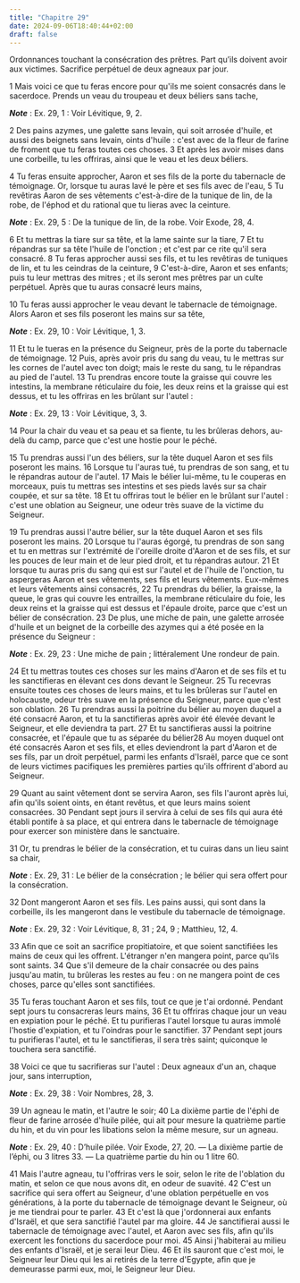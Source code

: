 ```yaml
---
title: "Chapitre 29"
date: 2024-09-06T18:40:44+02:00
draft: false
---
```



Ordonnances touchant la consécration des prêtres.
Part qu’ils doivent avoir aux victimes.
Sacrifice perpétuel de deux agneaux par jour.


1 Mais voici ce que tu feras encore pour qu'ils me soient consacrés dans le sacerdoce. Prends un veau du troupeau et deux béliers sans tache,

***Note*** :  Ex. 29, 1 : Voir Lévitique, 9, 2.


2 Des pains azymes, une galette sans levain, qui soit arrosée d'huile, et aussi des beignets sans levain, oints d'huile : c'est avec de la fleur de farine de froment que tu feras toutes ces choses. 3 Et après les avoir mises dans une corbeille, tu les offriras, ainsi que le veau et les deux béliers.


4 Tu feras ensuite approcher, Aaron et ses fils de la porte du tabernacle de témoignage. Or, lorsque tu auras lavé le père et ses fils avec de l'eau, 5 Tu revêtiras Aaron de ses vêtements c'est-à-dire de la tunique de lin, de la robe, de l'éphod et du rational que tu lieras avec la ceinture.

***Note*** :  Ex. 29, 5 : De la tunique de lin, de la robe. Voir Exode, 28, 4.

6 Et tu mettras la tiare sur sa tête, et la lame sainte sur la tiare, 7 Et tu répandras sur sa tête l'huile de l'onction ; et c'est par ce rite qu'il sera consacré. 8 Tu feras approcher aussi ses fils, et tu les revêtiras de tuniques de lin, et tu les ceindras de la ceinture, 9 C'est-à-dire, Aaron et ses enfants; puis tu leur mettras des mitres ; et ils seront mes prêtres par un culte perpétuel. Après que tu auras consacré leurs mains,


10 Tu feras aussi approcher le veau devant le tabernacle de témoignage. Alors Aaron et ses fils poseront les mains sur sa tête,

***Note*** :  Ex. 29, 10 : Voir Lévitique, 1, 3.

11 Et tu le tueras en la présence du Seigneur, près de la porte du tabernacle de témoignage. 12 Puis, après avoir pris du sang du veau, tu le mettras sur les cornes de l'autel avec ton doigt; mais le reste du sang, tu le répandras au pied de l'autel. 13 Tu prendras encore toute la graisse qui couvre les intestins, la membrane réticulaire du foie, les deux reins et la graisse qui est dessus, et tu les offriras en les brûlant sur l'autel :

***Note*** :  Ex. 29, 13 : Voir Lévitique, 3, 3.

14 Pour la chair du veau et sa peau et sa fiente, tu les brûleras dehors, au-delà du camp, parce que c'est une hostie pour le péché.


15 Tu prendras aussi l'un des béliers, sur la tête duquel Aaron et ses fils poseront les mains. 16 Lorsque tu l'auras tué, tu prendras de son sang, et tu le répandras autour de l'autel. 17 Mais le bélier lui-même, tu le couperas en morceaux, puis tu mettras ses intestins et ses pieds lavés sur sa chair coupée, et sur sa tête. 18 Et tu offriras tout le bélier en le brûlant sur l'autel : c'est une oblation au Seigneur, une odeur très suave de la victime du Seigneur.


19 Tu prendras aussi l'autre bélier, sur la tête duquel Aaron et ses fils poseront les mains. 20 Lorsque tu l'auras égorgé, tu prendras de son sang et tu en mettras sur l'extrémité de l'oreille droite d'Aaron et de ses fils, et sur les pouces de leur main et de leur pied droit, et tu répandras autour. 21 Et lorsque tu auras pris du sang qui est sur l'autel et de l'huile de l'onction, tu aspergeras Aaron et ses vêtements, ses fils et leurs vêtements. Eux-mêmes et leurs vêtements ainsi consacrés, 22 Tu prendras du bélier, la graisse, la queue, le gras qui couvre les entrailles, la membrane réticulaire du foie, les deux reins et la graisse qui est dessus et l'épaule droite, parce que c'est un bélier de consécration. 23 De plus, une miche de pain, une galette arrosée d'huile et un beignet de la corbeille des azymes qui a été posée en la présence du Seigneur :

***Note*** :  Ex. 29, 23 : Une miche de pain ; littéralement Une rondeur de pain.

24 Et tu mettras toutes ces choses sur les mains d'Aaron et de ses fils et tu les sanctifieras en élevant ces dons devant le Seigneur. 25 Tu recevras ensuite toutes ces choses de leurs mains, et tu les brûleras sur l'autel en holocauste, odeur très suave en la présence du Seigneur, parce que c'est son oblation. 26 Tu prendras aussi la poitrine du bélier au moyen duquel a été consacré Aaron, et tu la sanctifieras après avoir été élevée devant le Seigneur, et elle deviendra ta part. 27 Et tu sanctifieras aussi la poitrine consacrée, et l'épaule que tu as séparée du bélier28 Au moyen duquel ont été consacrés Aaron et ses fils, et elles deviendront la part d'Aaron et de ses fils, par un droit perpétuel, parmi les enfants d'Israël, parce que ce sont de leurs victimes pacifiques les premières parties qu'ils offrirent d'abord au Seigneur.


29 Quant au saint vêtement dont se servira Aaron, ses fils l'auront après lui, afin qu'ils soient oints, en étant revêtus, et que leurs mains soient consacrées. 30 Pendant sept jours il servira à celui de ses fils qui aura été établi pontife à sa place, et qui entrera dans le tabernacle de témoignage pour exercer son ministère dans le sanctuaire.


31 Or, tu prendras le bélier de la consécration, et tu cuiras dans un lieu saint sa chair,

***Note*** :  Ex. 29, 31 : Le bélier de la consécration ; le bélier qui sera offert pour la consécration.

32 Dont mangeront Aaron et ses fils. Les pains aussi, qui sont dans la corbeille, ils les mangeront dans le vestibule du tabernacle de témoignage.

***Note*** :  Ex. 29, 32 : Voir Lévitique, 8, 31 ; 24, 9 ; Matthieu, 12, 4.

33 Afin que ce soit an sacrifice propitiatoire, et que soient sanctifiées les mains de ceux qui les offrent. L'étranger n'en mangera point, parce qu'ils sont saints. 34 Que s'il demeure de la chair consacrée ou des pains jusqu'au matin, tu brûleras les restes au feu : on ne mangera point de ces choses, parce qu'elles sont sanctifiées.


35 Tu feras touchant Aaron et ses fils, tout ce que je t'ai ordonné. Pendant sept jours tu consacreras leurs mains, 36 Et tu offriras chaque jour un veau en expiation pour le péché. Et tu purifieras l'autel lorsque tu auras immolé l'hostie d'expiation, et tu l'oindras pour le sanctifier. 37 Pendant sept jours tu purifieras l'autel, et tu le sanctifieras, il sera très saint; quiconque le touchera sera sanctifié.


38 Voici ce que tu sacrifieras sur l'autel : Deux agneaux d'un an, chaque jour, sans interruption,

***Note*** :  Ex. 29, 38 : Voir Nombres, 28, 3.

39 Un agneau le matin, et l'autre le soir; 40 La dixième partie de l'éphi de fleur de farine arrosée d'huile pilée, qui ait pour mesure la quatrième partie du hin, et du vin pour les libations selon la même mesure, sur un agneau.

***Note*** :  Ex. 29, 40 : D’huile pilée. Voir Exode, 27, 20. ― La dixième partie de l’éphi, ou 3 litres 33. ― La quatrième partie du hin ou 1 litre 60.

41 Mais l'autre agneau, tu l'offriras vers le soir, selon le rite de l'oblation du matin, et selon ce que nous avons dit, en odeur de suavité. 42 C'est un sacrifice qui sera offert au Seigneur, d'une oblation perpétuelle en vos générations, à la porte du tabernacle de témoignage devant le Seigneur, où je me tiendrai pour te parler. 43 Et c'est là que j'ordonnerai aux enfants d'Israël, et que sera sanctifié l'autel par ma gloire. 44 Je sanctifierai aussi le tabernacle de témoignage avec l'autel, et Aaron avec ses fils, afin qu'ils exercent les fonctions du sacerdoce pour moi. 45 Ainsi j'habiterai au milieu des enfants d'Israël, et je serai leur Dieu. 46 Et ils sauront que c'est moi, le Seigneur leur Dieu qui les ai retirés de la terre d'Egypte, afin que je demeurasse parmi eux, moi, le Seigneur leur Dieu.

